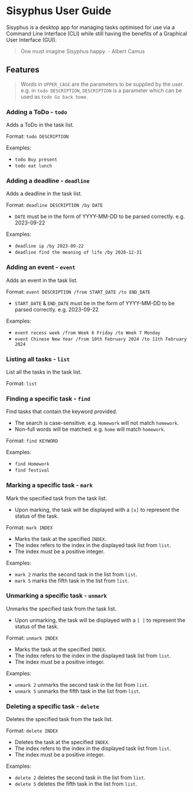 # Sisyphus User Guide

Sisyphus is a desktop app for managing tasks optimised for use via a Command Line Interface (CLI) while still having the benefits of a Graphical User Interface (GUI).
>One must imagine Sisyphus happy. - Albert Camus

## Features 

>Words in `UPPER_CASE` are the parameters to be supplied by the user.
e.g. in `todo DESCRIPTION`, `DESCRIPTION` is a parameter which can be used as `todo Go back home`.

### Adding a ToDo - `todo`

Adds a ToDo in the task list.

Format: `todo DESCRIPTION`

Examples:
* `todo Buy present`
* `todo eat lunch`

### Adding a deadline - `deadline`

Adds a deadline in the task list.

Format: `deadline DESCRIPTION /by DATE`
* `DATE` must be in the form of YYYY-MM-DD to be parsed correctly. e.g. 2023-09-22

Examples:
* `deadline ip /by 2023-09-22`
* `deadline find the meaning of life /by 2028-12-31`

### Adding an event - `event`

Adds an event in the task list.

Format: `event DESCRIPTION /from START_DATE /to END_DATE`
* `START_DATE` & `END_DATE` must be in the form of YYYY-MM-DD to be parsed correctly. e.g. 2023-09-22


Examples:
* `event recess week /from Week 6 Friday /to Week 7 Monday`
* `event Chinese New Year /from 10th February 2024 /to 11th February 2024` 

### Listing all tasks - `list`

List all the tasks in the task list.

Format: `list`

### Finding a specific task - `find`

Find tasks that contain the keyword provided. 
* The search is case-sensitive. e.g. `Homework` will not match `homework`.
* Non-full words will be matched. e.g. `home` will match `homework`.

Format: `find KEYWORD`

Examples:
* `find Homework`
* `find festival`


### Marking a specific task - `mark`

Mark the specified task from the task list.
* Upon marking, the task will be displayed with a `[x]` to represent the status of the task.

Format: `mark INDEX`
* Marks the task at the specified `INDEX`.
* The index refers to the index in the displayed task list from `list`.
* The index must be a positive integer.

Examples:
* `mark 2` marks the second task in the list from `list`.
* `mark 5` marks the fifth task in the list from `list`.

### Unmarking a specific task - `unmark`

Unmarks the specified task from the task list.
* Upon unmarking, the task will be displayed with a `[ ]` to represent the status of the task.

Format: `unmark INDEX`
* Marks the task at the specified `INDEX`.
* The index refers to the index in the displayed task list from `list`.
* The index must be a positive integer.

Examples:
* `unmark 2` unmarks the second task in the list from `list`.
* `unmark 5` unmarks the fifth task in the list from `list`.
### Deleting a specific task - `delete`

Deletes the specified task from the task list.

Format: `delete INDEX`
* Deletes the task at the specified `INDEX`.
* The index refers to the index in the displayed task list from `list`.
* The index must be a positive integer.

Examples:
* `delete 2` deletes the second task in the list from `list`.
* `delete 5` deletes the fifth task in the list from `list`.

